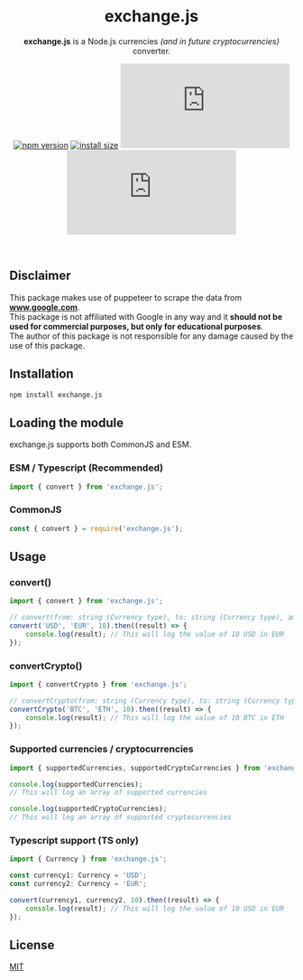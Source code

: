 <div align='center'>

<br>

# **exchange.js**

**exchange.js** is a Node.js currencies _(and in future cryptocurrencies)_ converter.

[![npm version](https://img.shields.io/npm/v/exchange.js.svg?style=flat-square)](https://www.npmjs.org/package/exchange.js)
[![install size](https://packagephobia.com/badge?p=exchange.js@latest)](https://packagephobia.com/result?p=exchange.js@latest)
[![GitHub](https://img.shields.io/github/license/alessandrofoglia07/exchange.js)](https://github.com/alessandrofoglia07/exchange.js/blob/main/LICENSE)
[![GitHub last commit](https://img.shields.io/github/last-commit/alessandrofoglia07/exchange.js)](https://github.com/alessandrofoglia07/exchange.js)

<br>
</div>

## **Disclaimer**

This package makes use of puppeteer to scrape the data from **www.google.com**. <br>This package is not affiliated with Google in any way and it **should not be used for commercial purposes, but only for educational purposes**.<br> The author of this package is not responsible for any damage caused by the use of this package.

## **Installation**

```bash
npm install exchange.js
```

## Loading the module

exchange.js supports both CommonJS and ESM.

### ESM / Typescript (Recommended)

```typescript
import { convert } from 'exchange.js';
```

### CommonJS

```javascript
const { convert } = require('exchange.js');
```

## **Usage**

### **convert()**

```typescript
import { convert } from 'exchange.js';

// convert(from: string (Currency type), to: string (Currency type), amount: number) => Promise<number>
convert('USD', 'EUR', 10).then((result) => {
    console.log(result); // This will log the value of 10 USD in EUR
});
```

### **convertCrypto()**

```typescript
import { convertCrypto } from 'exchange.js';

// convertCrypto(from: string (Currency type), to: string (Currency type), amount: number) => Promise<number>
convertCrypto('BTC', 'ETH', 10).then((result) => {
    console.log(result); // This will log the value of 10 BTC in ETH
});
```

### Supported currencies / cryptocurrencies

```typescript
import { supportedCurrencies, supportedCryptoCurrencies } from 'exchange.js';

console.log(supportedCurrencies);
// This will log an array of supported currencies

console.log(supportedCryptoCurrencies);
// This will log an array of supported cryptocurrencies
```

### Typescript support (TS only)

```typescript
import { Currency } from 'exchange.js';

const currency1: Currency = 'USD';
const currency2: Currency = 'EUR';

convert(currency1, currency2, 10).then((result) => {
    console.log(result); // This will log the value of 10 USD in EUR
});
```

## License

[MIT](https://github.com/alessandrofoglia07/nodejs-geolocation/blob/main/LICENSE)
